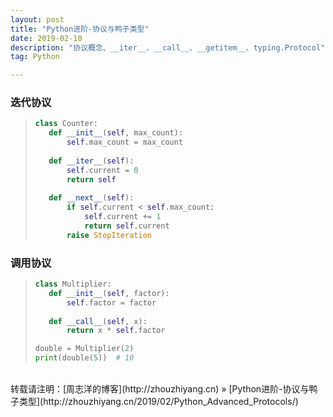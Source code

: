 ```yaml
---
layout: post
title: "Python进阶-协议与鸭子类型"
date: 2019-02-10 
description: "协议概念、__iter__、__call__、__getitem__、typing.Protocol"
tag: Python 

---
```


### 迭代协议

>```python
>class Counter:
>    def __init__(self, max_count):
>        self.max_count = max_count
>    
>    def __iter__(self):
>        self.current = 0
>        return self
>    
>    def __next__(self):
>        if self.current < self.max_count:
>            self.current += 1
>            return self.current
>        raise StopIteration
>```

### 调用协议

>```python
>class Multiplier:
>    def __init__(self, factor):
>        self.factor = factor
>    
>    def __call__(self, x):
>        return x * self.factor
>
>double = Multiplier(2)
>print(double(5))  # 10
>```

<br>
转载请注明：[周志洋的博客](http://zhouzhiyang.cn) » [Python进阶-协议与鸭子类型](http://zhouzhiyang.cn/2019/02/Python_Advanced_Protocols/) 

